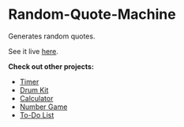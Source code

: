 # Random-Quote-Machine
 Generates random quotes.

See it live [here](https://sophie-tsai.github.io/Random-Quote-Machine/).


**Check out other projects:**
- [Timer](https://sophie-tsai.github.io/Timer/)
- [Drum Kit](https://sophie-tsai.github.io/Drum-Kit/)
- [Calculator](https://sophie-tsai.github.io/Calculator/)
- [Number Game](https://sophie-tsai.github.io/Number-Game/)
- [To-Do List](https://sophie-tsai.github.io/To-Do-List/)
